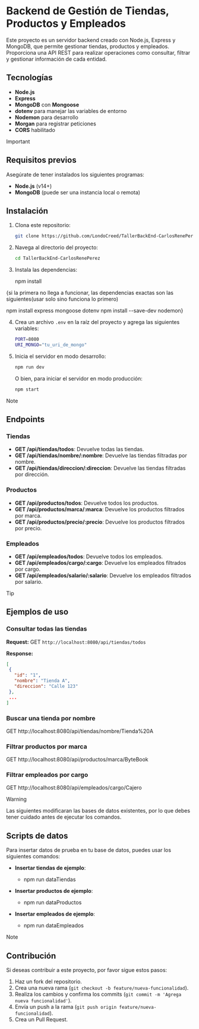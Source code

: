 
# Backend de Gestión de Tiendas, Productos y Empleados

Este proyecto es un servidor backend creado con Node.js, Express y MongoDB, que permite gestionar tiendas, productos y empleados. Proporciona una API REST para realizar operaciones como consultar, filtrar y gestionar información de cada entidad.

## Tecnologías

- **Node.js**
- **Express**
- **MongoDB** con **Mongoose**
- **dotenv** para manejar las variables de entorno
- **Nodemon** para desarrollo
- **Morgan** para registrar peticiones
- **CORS** habilitado

>[!IMPORTANT]
>
>## Requisitos previos
>
>Asegúrate de tener instalados los siguientes programas:
>
>- **Node.js** (v14+)
>- **MongoDB** (puede ser una instancia local o remota)
  
## Instalación

1. Clona este repositorio:

   ```bash
   git clone https://github.com/LondoCreed/TallerBackEnd-CarlosRenePerez.git
   ```

2. Navega al directorio del proyecto:

   ```bash
   cd TallerBackEnd-CarlosRenePerez
   ```

3. Instala las dependencias:

   npm install

{si la primera no llega a funcionar, las dependencias exactas son las siguientes(usar solo sino funciona lo primero)

   npm install express mongoose dotenv
   npm install --save-dev nodemon}

4. Crea un archivo `.env` en la raíz del proyecto y agrega las siguientes variables:

   ```bash
   PORT=8080
   URI_MONGO="tu_uri_de_mongo"
   ```

5. Inicia el servidor en modo desarrollo:

   ```bash
   npm run dev
   ```

   O bien, para iniciar el servidor en modo producción:

   ```bash
   npm start
   ```
>[!NOTE]
>## Endpoints
>
>### Tiendas
>
>- **GET /api/tiendas/todos**: Devuelve todas las tiendas.
>- **GET /api/tiendas/nombre/:nombre**: Devuelve las tiendas filtradas por nombre.
>- **GET /api/tiendas/direccion/:direccion**: Devuelve las tiendas filtradas por dirección.
>
>### Productos
>
>- **GET /api/productos/todos**: Devuelve todos los productos.
>- **GET /api/productos/marca/:marca**: Devuelve los productos filtrados por marca.
>- **GET /api/productos/precio/:precio**: Devuelve los productos filtrados por precio.
>
>### Empleados
>
>- **GET /api/empleados/todos**: Devuelve todos los empleados.
>- **GET /api/empleados/cargo/:cargo**: Devuelve los empleados filtrados por cargo.
>- **GET /api/empleados/salario/:salario**: Devuelve los empleados filtrados por salario.

>[!TIP]
>## Ejemplos de uso
>
>### Consultar todas las tiendas
>
>**Request:**
>GET `http://localhost:8080/api/tiendas/todos`
>
>**Response:**
>```json
>[
>  {
>    "id": "1",
>    "nombre": "Tienda A",
>    "direccion": "Calle 123"
>  },
>  ...
>]
>```
>
>### Buscar una tienda por nombre
>
>GET http://localhost:8080/api/tiendas/nombre/Tienda%20A
>
>### Filtrar productos por marca
>
>GET http://localhost:8080/api/productos/marca/ByteBook
>
>### Filtrar empleados por cargo
>
>GET http://localhost:8080/api/empleados/cargo/Cajero

>[!WARNING]
>Las siguientes modificaran las bases de datos existentes, por lo que debes tener cuidado antes de ejecutar los comandos.
>## Scripts de datos
>
>Para insertar datos de prueba en tu base de datos, puedes usar los siguientes comandos:
>
>- **Insertar tiendas de ejemplo**:
>
>     - npm run dataTiendas
>
>- **Insertar productos de ejemplo**:
>
>    - npm run dataProductos
>
>- **Insertar empleados de ejemplo**:
>
>    - npm run dataEmpleados

>[!NOTE]
>## Contribución
>
>Si deseas contribuir a este proyecto, por favor sigue estos pasos:
>
>1. Haz un fork del repositorio.
>2. Crea una nueva rama (`git checkout -b feature/nueva-funcionalidad`).
>3. Realiza los cambios y confirma los commits (`git commit -m 'Agrega nueva funcionalidad'`).
>4. Envía un push a la rama (`git push origin feature/nueva-funcionalidad`).
>5. Crea un Pull Request.
